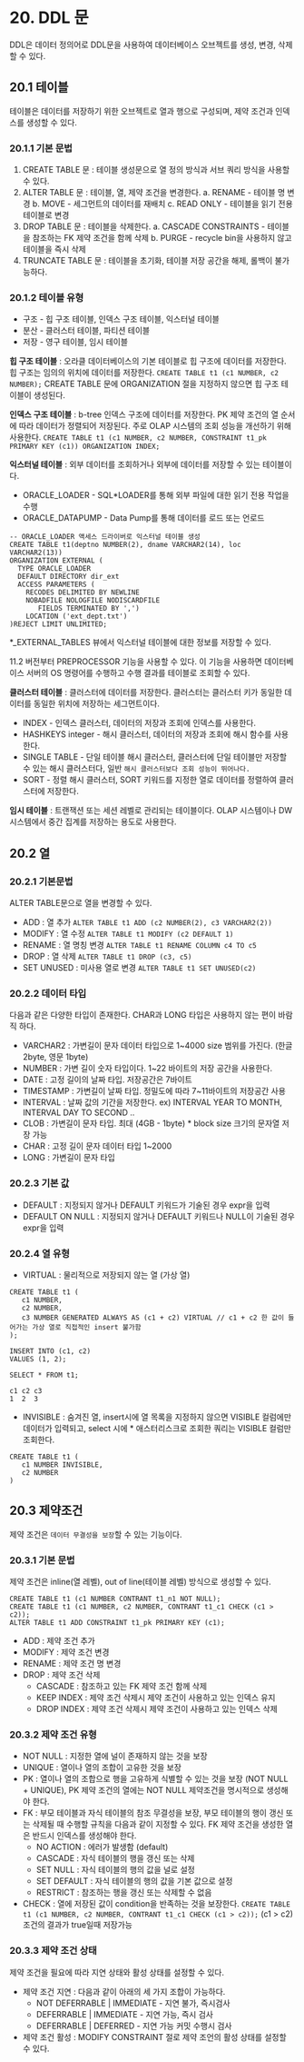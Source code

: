 # 20. DDL 문
DDL은 데이터 정의어로 DDL문을 사용하여 데이터베이스 오브젝트를 생성, 변경, 삭제할 수 있다. 

## 20.1 테이블
테이블은 데이터를 저장하기 위한 오브젝트로 열과 행으로 구성되며, 제약 조건과 인덱스를 생성할 수 있다.

### 20.1.1 기본 문법
1. CREATE TABLE 문 : 테이블 생성문으로 열 정의 방식과 서브 쿼리 방식을 사용할 수 있다.
2. ALTER TABLE 문 : 테이블, 열, 제약 조건을 변경한다. 
   a. RENAME - 테이블 명 변경
   b. MOVE - 세그먼트의 데이터를 재배치
   c. READ ONLY - 테이블을 읽기 전용 테이블로 변경
3. DROP TABLE 문 : 테이블을 삭제한다. 
   a. CASCADE CONSTRAINTS - 테이블을 참조하는 FK 제약 조건을 함께 삭제
   b. PURGE - recycle bin을 사용하지 않고 테이블을 즉시 삭제
4. TRUNCATE TABLE 문 : 테이블을 초기화, 테이블 저장 공간을 해제, 롤백이 불가능하다. 

### 20.1.2 테이블 유형
* 구조 - 힙 구조 테이블, 인덱스 구조 테이블, 익스터널 테이블
* 분산 - 클러스터 테이블, 파티션 테이블
* 저장 - 영구 테이블, 임시 테이블

__힙 구조 테이블__ : 오라클 데이터베이스의 기본 테이블로 힙 구조에 데이터를 저장한다. 힙 구조는 임의의 위치에 데이터를 저장한다. `CREATE TABLE t1 (c1 NUMBER, c2 NUMBER);` CREATE TABLE 문에 ORGANIZATION 절을 지정하지 않으면 힙 구조 테이블이 생성된다.

__인덱스 구조 테이블__ : b-tree 인덱스 구조에 데이터를 저장한다. PK 제약 조건의 열 순서에 따라 데이터가 정렬되어 저장된다. 주로 OLAP 시스템의 조회 성능을 개선하기 위해 사용한다. `CREATE TABLE t1 (c1 NUMBER, c2 NUMBER, CONSTRAINT t1_pk PRIMARY KEY (c1)) ORGANIZATION INDEX;`

__익스터널 테이블__ : 외부 데이터를 조회하거나 외부에 데이터를 저장할 수 있는 테이블이다.

* ORACLE_LOADER - SQL*LOADER를 통해 외부 파일에 대한 읽기 전용 작업을 수행
* ORACLE_DATAPUMP - Data Pump를 통해 데이터를 로드 또는 언로드

```
-- ORACLE_LOADER 액세스 드라이버로 익스터널 테이블 생성
CREATE TABLE t1(deptno NUMBER(2), dname VARCHAR2(14), loc VARCHAR2(13))
ORGANIZATION EXTERNAL (
  TYPE ORACLE_LOADER
  DEFAULT DIRECTORY dir_ext
  ACCESS PARAMETERS (
    RECODES DELIMITED BY NEWLINE
    NOBADFILE NOLOGFILE NODISCARDFILE
       FIELDS TERMINATED BY ',')
    LOCATION ('ext_dept.txt')
)REJECT LIMIT UNLIMITED;
```

*_EXTERNAL_TABLES 뷰에서 익스터널 테이블에 대한 정보를 저장할 수 있다.

11.2 버전부터 PREPROCESSOR 기능을 사용할 수 있다. 이 기능을 사용하면 데이터베이스 서버의 OS 명령어를 수행하고 수행 결과를 테이블로 조회할 수 있다.

__클러스터 테이블__ : 클러스터에 데이터를 저장한다. 클러스터는 클러스터 키가 동일한 데이터를 동일한 위치에 저장하는 세그먼트이다. 

* INDEX - 인덱스 클러스터, 데이터의 저장과 조회에 인덱스를 사용한다.
* HASHKEYS integer - 해시 클러스터, 데이터의 저장과 조회에 해시 함수를 사용한다.
* SINGLE TABLE - 단일 테이블 해시 클러스터, 클러스터에 단일 테이블만 저장할 수 있는 해시 클러스터다, 일반 `해시 클러스터보다 조회 성능이 뛰어나다.`
* SORT - 정렬 해시 클러스터, SORT 키워드를 지정한 열로 데이터를 정렬하여 클러스터에 저장한다.

__임시 테이블__ : 트랜잭션 또는 세션 레벨로 관리되는 테이블이다. OLAP 시스템이나 DW 시스템에서 중간 집계를 저장하는 용도로 사용한다.

## 20.2 열
### 20.2.1 기본문법
ALTER TABLE문으로 열을 변경할 수 있다.
* ADD : 열 추가 `ALTER TABLE t1 ADD (c2 NUMBER(2), c3 VARCHAR2(2))`
* MODIFY : 열 수정 `ALTER TABLE t1 MODIFY (c2 DEFAULT 1)`
* RENAME : 열 명칭 변경 `ALTER TABLE t1 RENAME COLUMN c4 TO c5`
* DROP : 열 삭제 `ALTER TABLE t1 DROP (c3, c5)`
* SET UNUSED : 미사용 열로 변경 `ALTER TABLE t1 SET UNUSED(c2)`

### 20.2.2 데이터 타입
다음과 같은 다양한 타입이 존재한다. CHAR과 LONG 타입은 사용하지 않는 편이 바람직 하다.
* VARCHAR2 : 가변길이 문자 데이터 타입으로 1~4000 size 범위를 가진다. (한글 2byte, 영문 1byte)
* NUMBER : 가변 길이 숫자 타입이다. 1~22 바이트의 저장 공간을 사용한다.
* DATE : 고정 길이의 날짜 타입. 저장공간은 7바이트
* TIMESTAMP : 가변길이 날짜 타입. 정밀도에 따라 7~11바이트의 저장공간 사용
* INTERVAL : 날짜 값의 기간을 저장한다. ex) INTERVAL YEAR TO MONTH, INTERVAL DAY TO SECOND ..
* CLOB : 가변길이 문자 타입. 최대 (4GB - 1byte) * block size 크기의 문자열 저장 가능
* CHAR : 고정 길이 문자 데이터 타입 1~2000
* LONG : 가변길이 문자 타입

### 20.2.3 기본 값
* DEFAULT : 지정되지 않거나 DEFAULT 키워드가 기술된 경우 expr을 입력
* DEFAULT ON NULL : 지정되지 않거나 DEFAULT 키워드나 NULL이 기술된 경우 expr을 입력

### 20.2.4 열 유형
* VIRTUAL : 물리적으로 저장되지 않는 열 (가상 열)

```
CREATE TABLE t1 (
   c1 NUMBER,
   c2 NUMBER,
   c3 NUMBER GENERATED ALWAYS AS (c1 + c2) VIRTUAL // c1 + c2 한 값이 들어가는 가상 열로 직접적인 insert 불가함
);

INSERT INTO (c1, c2)
VALUES (1, 2);

SELECT * FROM t1;

c1 c2 c3
1  2  3
```

* INVISIBLE : 숨겨진 열, insert시에 열 목록을 지정하지 않으면 VISIBLE 컬럼에만 데이터가 입력되고, select 시에 * 애스터리스크로 조회한 쿼리는 VISIBLE 컬럼만 조회한다.

```
CREATE TABLE t1 (
   c1 NUMBER INVISIBLE,
   c2 NUMBER
)
```

## 20.3 제약조건
제약 조건은 `데이터 무결성을 보장`할 수 있는 기능이다. 

### 20.3.1 기본 문법
제약 조건은 inline(열 레벨), out of line(테이블 레벨) 방식으로 생성할 수 있다.

```
CREATE TABLE t1 (c1 NUMBER CONTRANT t1_n1 NOT NULL);
CREATE TABLE t1 (c1 NUMBER, c2 NUMBER, CONTRANT t1_c1 CHECK (c1 > c2));
ALTER TABLE t1 ADD CONSTRAINT t1_pk PRIMARY KEY (c1);
```

* ADD : 제약 조건 추가 
* MODIFY : 제약 조건 변경
* RENAME : 제약 조건 명 변경
* DROP : 제약 조건 삭제
   * CASCADE : 참조하고 있는 FK 제약 조건 함께 삭제
   * KEEP INDEX : 제약 조건 삭제시 제약 조건이 사용하고 있는 인덱스 유지
   * DROP INDEX : 제약 조건 삭제시 제약 조건이 사용하고 있는 인덱스 삭제

### 20.3.2 제약 조건 유형
* NOT NULL : 지정한 열에 널이 존재하지 않는 것을 보장
* UNIQUE : 열이나 열의 조합이 고유한 것을 보장
* PK : 열이나 열의 조합으로 행을 고유하게 식별할 수 있는 것을 보장 (NOT NULL + UNIQUE), PK 제약 조건의 열에는 NOT NULL 제약조건을 명시적으로 생성해야 한다.
* FK : 부모 테이블과 자식 테이블의 참조 무결성을 보장, 부모 테이블의 행이 갱신 또는 삭제될 때 수행할 규칙을 다음과 같이 지정할 수 있다. FK 제약 조건을 생성한 열은 반드시 인덱스를 생성해야 한다.
  * NO ACTION : 에러가 발생함 (default)
  * CASCADE : 자식 테이블의 행을 갱신 또는 삭제
  * SET NULL : 자식 테이블의 행의 값을 널로 설정
  * SET DEFAULT : 자식 테이블의 행의 값을 기본 값으로 설정
  * RESTRICT : 참조하는 행을 갱신 또는 삭제할 수 없음
* CHECK : 열에 저장된 값이 condition을 반족하는 것을 보장한다. `CREATE TABLE t1 (c1 NUMBER, c2 NUMBER, CONTRANT t1_c1 CHECK (c1 > c2));` (c1 > c2) 조건의 결과가 true일때 저장가능

### 20.3.3 제약 조건 상태
제약 조건을 필요에 따라 지연 상태와 활성 상태를 설정할 수 있다.
* 제약 조건 지연 : 다음과 같이 아래의 세 가지 조합이 가능하다.
  * NOT DEFERRABLE | IMMEDIATE - 지연 불가, 즉시검사
  * DEFERRABLE | IMMEDIATE - 지연 가능, 즉시 검사
  * DEFERRABLE | DEFERRED - 지연 가능 커밋 수행시 검사
* 제약 조건 활성 : MODIFY CONSTRAINT 절로 제약 조언의 활성 상태를 설정할 수 있다.